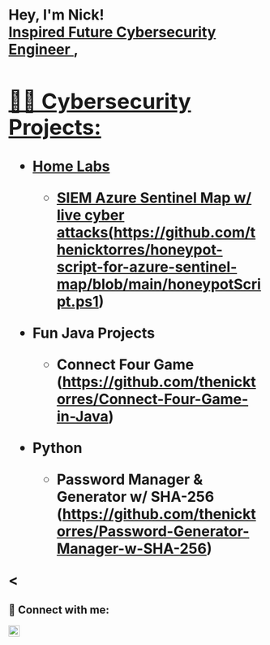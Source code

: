 <h1>Hey, I'm Nick! <br/><a href="https://github.com/thenicktorres">Inspired Future Cybersecurity Engineer </a>, <a href="www.linkedin.com/in/nick-torres11">

<h2>👨‍💻 Cybersecurity Projects:</h2>


- <b>Home Labs</b>
  - SIEM Azure Sentinel Map w/ live cyber attacks(https://github.com/thenicktorres/honeypot-script-for-azure-sentinel-map/blob/main/honeypotScript.ps1)

- <b>Fun Java Projects</b>
  - Connect Four Game (https://github.com/thenicktorres/Connect-Four-Game-in-Java)
  
- <b>Python</b>
  - Password Manager & Generator w/ SHA-256 (https://github.com/thenicktorres/Password-Generator-Manager-w-SHA-256)

<
<h2> 🤳 Connect with me:</h2>


[<img align="left" alt="NickTorres | LinkedIn" width="22px" src="https://cdn.jsdelivr.net/npm/simple-icons@v3/icons/linkedin.svg" />][linkedin]



[linkedin]: https://linkedin.com/in/nick-torres11

<!--

